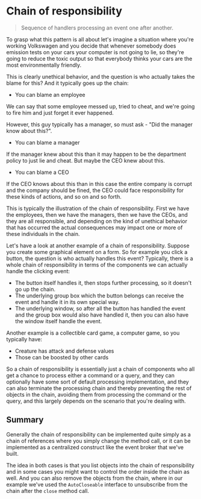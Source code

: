 # Chain of responsibility

> Sequence of handlers processing an event one after another.

To grasp what this pattern is all about let's imagine a situation where you're working Volkswagen and you decide that whenever somebody does emission tests on your cars your computer is not going to lie, so they're going to reduce the toxic output so that everybody thinks your cars are the most environmentally friendly.

This is clearly unethical behavior, and the question is who actually takes the blame for this? And it typically goes up the chain:

- You can blame an employee

We can say that some employee messed up, tried to cheat, and we're going to fire him and just forget it ever happened.

However, this guy typically has a manager, so must ask - "Did the manager know about this?".

- You can blame a manager

If the manager knew about this than it may happen to be the department policy to just lie and cheat. But maybe the CEO knew about this.

- You can blame a CEO

If the CEO knows about this than in this case the entire company is corrupt and the company should be fined, the CEO could face responsibility for these kinds of actions, and so on and so forth.

This is typically the illustration of the chain of responsibility. First we have the employees, then we have the managers, then we have the CEOs, and they are all responsible, and depending on the kind of unethical behavior that has occurred the actual consequences may impact one or more of these individuals in the chain.

Let's have a look at another example of a chain of responsibility. Suppose you create some graphical element on a form. So for example you click a button, the question is who actually handles this event? Typically, there is a whole chain of responsibility in terms of the components we can actually handle the clicking event:

- The button itself handles it, then stops further processing, so it doesn't go up the chain.
- The underlying group box which the button belongs can receive the event and handle it in its own special way.
- The underlying window, so after all the button has handled the event and the group box would also have handled it, then you can also have the window itself handle the event.

Another example is a collectible card game, a computer game, so you typically have:

- Creature has attack and defense values 
- Those can be boosted by other cards

So a chain of responsibility is essentially just a chain of components who all get a chance to process either a command or a query, and they can optionally have some sort of default processing implementation, and they can also terminate the processing chain and thereby preventing the rest of objects in the chain, avoiding them from processing the command or the query, and this largely depends on the scenario that you're dealing with.

## Summary

Generally the chain of responsibility can be implemented quite simply as a chain of references where you simply change the method call, or it can be implemented as a centralized construct like the event broker that we've built.

The idea in both cases is that you list objects into the chain of responsibility and in some cases you might want to control the order inside the chain as well. And you can also remove the objects from the chain, where in our example we've used the `AutoCloseable` interface to unsubscribe from the chain after the `close` method call.